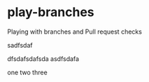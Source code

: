 # play-branches
Playing with branches and Pull request checks

sadfsdaf

dfsdafsdafsda
asdfsdafa

one
two
three
